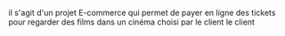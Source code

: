 il s'agit d'un projet E-commerce qui permet de payer en ligne des tickets pour regarder des films dans un cinéma choisi par le client
le client
